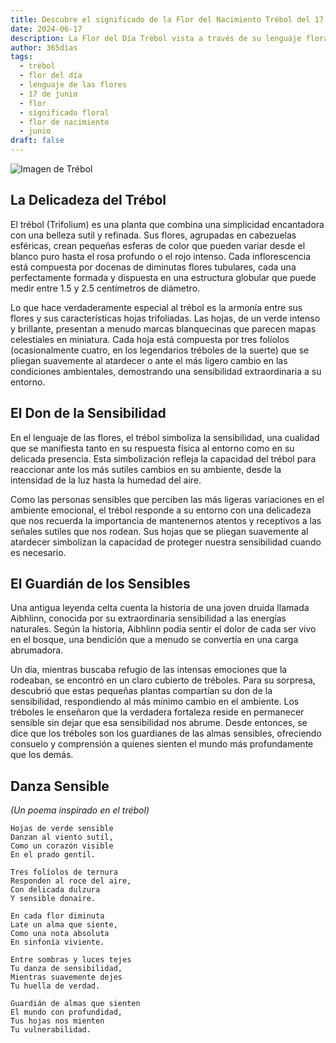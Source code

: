 ```yaml
---
title: Descubre el significado de la Flor del Nacimiento Trébol del 17 de junio
date: 2024-06-17
description: La Flor del Día Trébol vista a través de su lenguaje floral e historias
author: 365días
tags:
  - trébol
  - flor del día
  - lenguaje de las flores
  - 17 de junio
  - flor
  - significado floral
  - flor de nacimiento
  - junio
draft: false
---
```



![Imagen de Trébol](https://cdn.pixabay.com/photo/2015/01/02/19/38/clover-586904_1280.jpg#center#center)


## La Delicadeza del Trébol

El trébol (Trifolium) es una planta que combina una simplicidad encantadora con una belleza sutil y refinada. Sus flores, agrupadas en cabezuelas esféricas, crean pequeñas esferas de color que pueden variar desde el blanco puro hasta el rosa profundo o el rojo intenso. Cada inflorescencia está compuesta por docenas de diminutas flores tubulares, cada una perfectamente formada y dispuesta en una estructura globular que puede medir entre 1.5 y 2.5 centímetros de diámetro.

Lo que hace verdaderamente especial al trébol es la armonía entre sus flores y sus características hojas trifoliadas. Las hojas, de un verde intenso y brillante, presentan a menudo marcas blanquecinas que parecen mapas celestiales en miniatura. Cada hoja está compuesta por tres folíolos (ocasionalmente cuatro, en los legendarios tréboles de la suerte) que se pliegan suavemente al atardecer o ante el más ligero cambio en las condiciones ambientales, demostrando una sensibilidad extraordinaria a su entorno.

## El Don de la Sensibilidad

En el lenguaje de las flores, el trébol simboliza la sensibilidad, una cualidad que se manifiesta tanto en su respuesta física al entorno como en su delicada presencia. Esta simbolización refleja la capacidad del trébol para reaccionar ante los más sutiles cambios en su ambiente, desde la intensidad de la luz hasta la humedad del aire.

Como las personas sensibles que perciben las más ligeras variaciones en el ambiente emocional, el trébol responde a su entorno con una delicadeza que nos recuerda la importancia de mantenernos atentos y receptivos a las señales sutiles que nos rodean. Sus hojas que se pliegan suavemente al atardecer simbolizan la capacidad de proteger nuestra sensibilidad cuando es necesario.

## El Guardián de los Sensibles

Una antigua leyenda celta cuenta la historia de una joven druida llamada Aibhlinn, conocida por su extraordinaria sensibilidad a las energías naturales. Según la historia, Aibhlinn podía sentir el dolor de cada ser vivo en el bosque, una bendición que a menudo se convertía en una carga abrumadora.

Un día, mientras buscaba refugio de las intensas emociones que la rodeaban, se encontró en un claro cubierto de tréboles. Para su sorpresa, descubrió que estas pequeñas plantas compartían su don de la sensibilidad, respondiendo al más mínimo cambio en el ambiente. Los tréboles le enseñaron que la verdadera fortaleza reside en permanecer sensible sin dejar que esa sensibilidad nos abrume. Desde entonces, se dice que los tréboles son los guardianes de las almas sensibles, ofreciendo consuelo y comprensión a quienes sienten el mundo más profundamente que los demás.

## Danza Sensible
*(Un poema inspirado en el trébol)*

```
Hojas de verde sensible
Danzan al viento sutil,
Como un corazón visible
En el prado gentil.

Tres folíolos de ternura
Responden al roce del aire,
Con delicada dulzura
Y sensible donaire.

En cada flor diminuta
Late un alma que siente,
Como una nota absoluta
En sinfonía viviente.

Entre sombras y luces tejes
Tu danza de sensibilidad,
Mientras suavemente dejes
Tu huella de verdad.

Guardián de almas que sienten
El mundo con profundidad,
Tus hojas nos mienten
Tu vulnerabilidad.
```